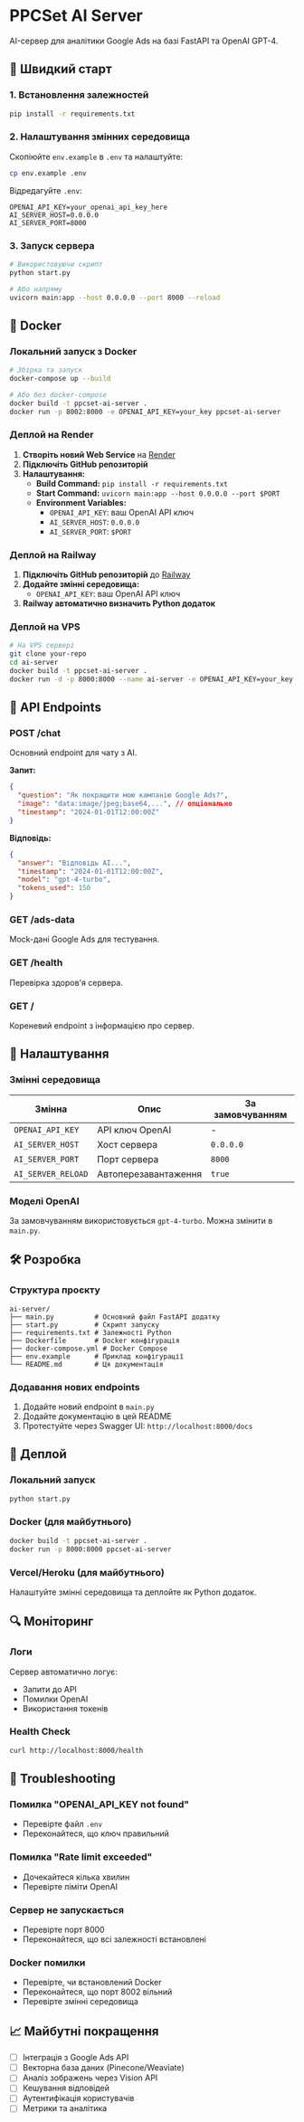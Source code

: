 # PPCSet AI Server

AI-сервер для аналітики Google Ads на базі FastAPI та OpenAI GPT-4.

## 🚀 Швидкий старт

### 1. Встановлення залежностей

```bash
pip install -r requirements.txt
```

### 2. Налаштування змінних середовища

Скопіюйте `env.example` в `.env` та налаштуйте:

```bash
cp env.example .env
```

Відредагуйте `.env`:
```env
OPENAI_API_KEY=your_openai_api_key_here
AI_SERVER_HOST=0.0.0.0
AI_SERVER_PORT=8000
```

### 3. Запуск сервера

```bash
# Використовуючи скрипт
python start.py

# Або напряму
uvicorn main:app --host 0.0.0.0 --port 8000 --reload
```

## 🐳 Docker

### Локальний запуск з Docker

```bash
# Збірка та запуск
docker-compose up --build

# Або без docker-compose
docker build -t ppcset-ai-server .
docker run -p 8002:8000 -e OPENAI_API_KEY=your_key ppcset-ai-server
```

### Деплой на Render

1. **Створіть новий Web Service** на [Render](https://render.com)
2. **Підключіть GitHub репозиторій**
3. **Налаштування:**
   - **Build Command:** `pip install -r requirements.txt`
   - **Start Command:** `uvicorn main:app --host 0.0.0.0 --port $PORT`
   - **Environment Variables:**
     - `OPENAI_API_KEY`: ваш OpenAI API ключ
     - `AI_SERVER_HOST`: `0.0.0.0`
     - `AI_SERVER_PORT`: `$PORT`

### Деплой на Railway

1. **Підключіть GitHub репозиторій** до [Railway](https://railway.app)
2. **Додайте змінні середовища:**
   - `OPENAI_API_KEY`: ваш OpenAI API ключ
3. **Railway автоматично визначить Python додаток**

### Деплой на VPS

```bash
# На VPS сервері
git clone your-repo
cd ai-server
docker build -t ppcset-ai-server .
docker run -d -p 8000:8000 --name ai-server -e OPENAI_API_KEY=your_key ppcset-ai-server
```

## 📡 API Endpoints

### POST /chat
Основний endpoint для чату з AI.

**Запит:**
```json
{
  "question": "Як покращити мою кампанію Google Ads?",
  "image": "data:image/jpeg;base64,...", // опціонально
  "timestamp": "2024-01-01T12:00:00Z"
}
```

**Відповідь:**
```json
{
  "answer": "Відповідь AI...",
  "timestamp": "2024-01-01T12:00:00Z",
  "model": "gpt-4-turbo",
  "tokens_used": 150
}
```

### GET /ads-data
Mock-дані Google Ads для тестування.

### GET /health
Перевірка здоров'я сервера.

### GET /
Кореневий endpoint з інформацією про сервер.

## 🔧 Налаштування

### Змінні середовища

| Змінна | Опис | За замовчуванням |
|--------|------|------------------|
| `OPENAI_API_KEY` | API ключ OpenAI | - |
| `AI_SERVER_HOST` | Хост сервера | `0.0.0.0` |
| `AI_SERVER_PORT` | Порт сервера | `8000` |
| `AI_SERVER_RELOAD` | Автоперезавантаження | `true` |

### Моделі OpenAI

За замовчуванням використовується `gpt-4-turbo`. Можна змінити в `main.py`.

## 🛠 Розробка

### Структура проєкту

```
ai-server/
├── main.py          # Основний файл FastAPI додатку
├── start.py         # Скрипт запуску
├── requirements.txt # Залежності Python
├── Dockerfile       # Docker конфігурація
├── docker-compose.yml # Docker Compose
├── env.example      # Приклад конфігурації
└── README.md        # Ця документація
```

### Додавання нових endpoints

1. Додайте новий endpoint в `main.py`
2. Додайте документацію в цей README
3. Протестуйте через Swagger UI: `http://localhost:8000/docs`

## 🚀 Деплой

### Локальний запуск
```bash
python start.py
```

### Docker (для майбутнього)
```bash
docker build -t ppcset-ai-server .
docker run -p 8000:8000 ppcset-ai-server
```

### Vercel/Heroku (для майбутнього)
Налаштуйте змінні середовища та деплойте як Python додаток.

## 🔍 Моніторинг

### Логи
Сервер автоматично логує:
- Запити до API
- Помилки OpenAI
- Використання токенів

### Health Check
```bash
curl http://localhost:8000/health
```

## 🐛 Troubleshooting

### Помилка "OPENAI_API_KEY not found"
- Перевірте файл `.env`
- Переконайтеся, що ключ правильний

### Помилка "Rate limit exceeded"
- Дочекайтеся кілька хвилин
- Перевірте ліміти OpenAI

### Сервер не запускається
- Перевірте порт 8000
- Переконайтеся, що всі залежності встановлені

### Docker помилки
- Перевірте, чи встановлений Docker
- Переконайтеся, що порт 8002 вільний
- Перевірте змінні середовища

## 📈 Майбутні покращення

- [ ] Інтеграція з Google Ads API
- [ ] Векторна база даних (Pinecone/Weaviate)
- [ ] Аналіз зображень через Vision API
- [ ] Кешування відповідей
- [ ] Аутентифікація користувачів
- [ ] Метрики та аналітика 
